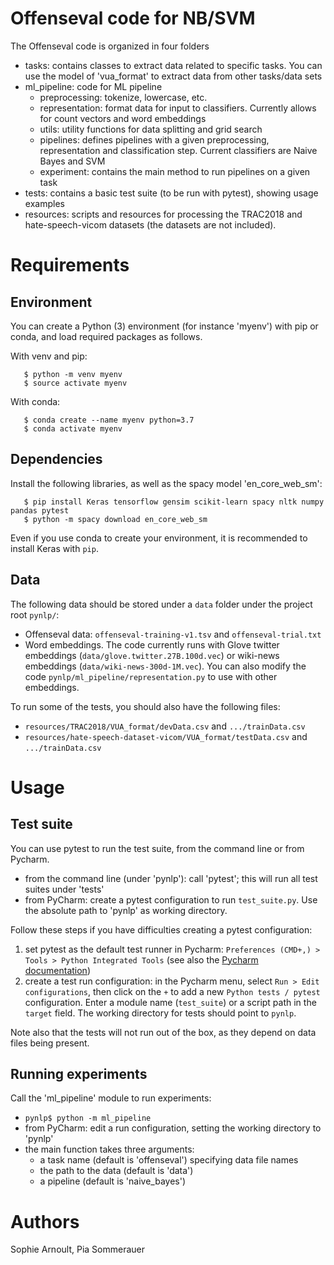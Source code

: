 Offenseval code for NB/SVM
===========================

The Offenseval code is organized in four folders

- tasks: contains classes to extract data related to specific tasks. You can use the model of 'vua_format' to extract data from other tasks/data sets
- ml_pipeline: code for ML pipeline
    * preprocessing: tokenize, lowercase, etc.
    * representation: format data for input to classifiers. Currently allows for count vectors and word embeddings
    * utils: utility functions for data splitting and grid search
    * pipelines: defines pipelines with a given preprocessing, representation and classification step. Current classifiers are Naive Bayes and SVM
    * experiment: contains the main method to run pipelines on a given task
- tests: contains a basic test suite (to be run with pytest), showing usage examples 
- resources: scripts and resources for processing the TRAC2018 and hate-speech-vicom datasets (the datasets are not included).

Requirements
============
Environment
------------
You can create a Python (3) environment (for instance 'myenv') with pip or conda, and load required packages as follows.

With venv and pip:

```
   $ python -m venv myenv
   $ source activate myenv
```

With conda:

```
   $ conda create --name myenv python=3.7
   $ conda activate myenv
```

Dependencies
-------------
Install the following libraries, as well as the spacy model 'en_core_web_sm':

```
   $ pip install Keras tensorflow gensim scikit-learn spacy nltk numpy pandas pytest
   $ python -m spacy download en_core_web_sm
```
Even if you use conda to create your environment, it is recommended to install Keras with `pip`.

Data
----
The following data should be stored under a `data` folder under the project root `pynlp/`:

* Offenseval data: `offenseval-training-v1.tsv` and `offenseval-trial.txt`
* Word embeddings. The code currently runs with Glove twitter embeddings (`data/glove.twitter.27B.100d.vec`) or wiki-news embeddings (`data/wiki-news-300d-1M.vec`). You can also modify the code `pynlp/ml_pipeline/representation.py` to use with other embeddings.

To run some of the tests, you should also have the following files:

* `resources/TRAC2018/VUA_format/devData.csv` and `.../trainData.csv`
* `resources/hate-speech-dataset-vicom/VUA_format/testData.csv` and `.../trainData.csv`

Usage
=======
Test suite
-----------
You can use pytest to run the test suite, from the command line or from Pycharm.

* from the command line (under 'pynlp'): call 'pytest'; this will run all test suites under 'tests'
* from PyCharm: create a pytest configuration to run `test_suite.py`. Use the absolute path to 'pynlp' as working directory.

Follow these steps if you have difficulties creating a pytest configuration:

1. set pytest as the default test runner in Pycharm: `Preferences (CMD+,) > Tools > Python Integrated Tools` (see also the [Pycharm documentation](https://www.jetbrains.com/help/pycharm/pytest.html))
2. create a test run configuration: in the Pycharm menu, select `Run > Edit configurations`, then click on the `+` to add a new `Python tests / pytest` configuration. Enter a module name (`test_suite`) or a script path in the `target` field. The working directory for tests should point to `pynlp`.

Note also that the tests will not run out of the box, as they depend on data files being present.

Running experiments
--------------------
Call the 'ml_pipeline' module to run experiments:

   * ```pynlp$ python -m ml_pipeline```  
   * from PyCharm: edit a run configuration, setting the working directory to 'pynlp'
   * the main function takes three arguments:
       * a task name (default is 'offenseval') specifying data file names
       * the path to the data (default is 'data')
       * a pipeline (default is 'naive_bayes')   

Authors 
=========
Sophie Arnoult, Pia Sommerauer

